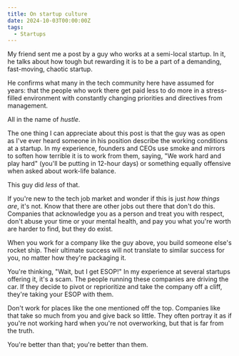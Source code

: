```yaml
---
title: On startup culture
date: 2024-10-03T00:00:00Z
tags:
  - Startups
---
```

My friend sent me a post by a guy who works at a semi-local startup. In it, he talks about how tough but rewarding it is to be a part of a demanding, fast-moving, chaotic startup.

He confirms what many in the tech community here have assumed for years: that the people who work there get paid less to do more in a stress-filled environment with constantly changing priorities and directives from management.

All in the name of&nbsp;*hustle*.

The one thing I can appreciate about this post is that the guy was as open as I've ever heard someone in his position describe the working conditions at a startup. In my experience, founders and CEOs use smoke and mirrors to soften how terrible it is to work from them, saying, "We work hard and play hard" (you'll be putting in 12-hour days) or something equally offensive when asked about work-life balance.

This guy did&nbsp;*less*&nbsp;of that.

If you're new to the tech job market and wonder if this is just&nbsp;*how things are*, it's not. Know that there are other jobs out there that don't do this. Companies that acknowledge you as a person and treat you with respect, don't abuse your time or your mental health, and pay you what you're worth are harder to find, but they do exist.

When you work for a company like the guy above, you build someone else's rocket ship. Their ultimate success will not translate to similar success for you, no matter how they're packaging it.

You're thinking, "Wait, but I get ESOP!" In my experience at several startups offering it, it's a scam. The people running these companies are driving the car. If they decide to pivot or reprioritize and take the company off a cliff, they're taking your ESOP with them.

Don't work for places like the one mentioned off the top. Companies like that take so much from you and give back so little. They often portray it as if you're not working hard when you're not overworking, but that is far from the truth.

You're better than that; you're better than them.